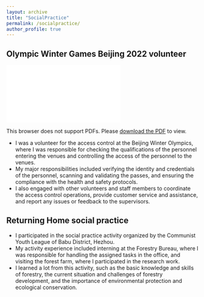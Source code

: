 ```yaml
---
layout: archive
title: "SocialPractice"
permalink: /socialpractice/
author_profile: true
---
```


## **Olympic Winter Games Beijing 2022 volunteer**
<object data="../files/Volunteer.pdf" type="application/pdf" width="700px" height="700px">
    <embed src="../files/Volunteer.pdf">
        <p>This browser does not support PDFs. Please <a href="../files/Volunteer.pdf">download the PDF</a> to view.</p>
    </embed>
</object>

- I was a volunteer for the access control at the Beijing Winter Olympics, where I was responsible for checking the qualifications of the personnel entering the venues and controlling the access of the personnel to the venues.
- My major responsibilities included verifying the identity and credentials of the personnel, scanning and validating the passes, and ensuring the compliance with the health and safety protocols.
- I also engaged with other volunteers and staff members to coordinate the access control operations, provide customer service and assistance, and report any issues or feedback to the supervisors.



## **Returning Home social practice**

- I participated in the social practice activity organized by the Communist Youth League of Babu District, Hezhou.
- My activity experience included interning at the Forestry Bureau, where I was responsible for handling the assigned tasks in the office, and visiting the forest farm, where I participated in the research work.
- I learned a lot from this activity, such as the basic knowledge and skills of forestry, the current situation and challenges of forestry development, and the importance of environmental protection and ecological conservation.
